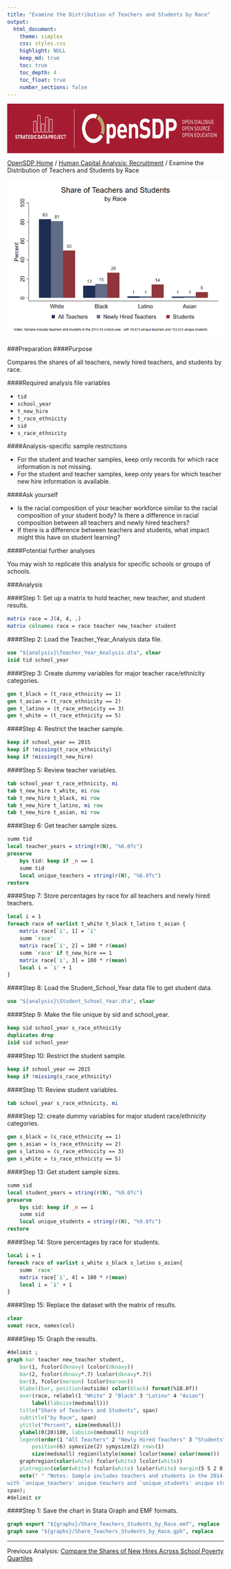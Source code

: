 ```yaml
---
title: "Examine the Distribution of Teachers and Students by Race"
output: 
  html_document:
    theme: simplex
    css: styles.css
    highlight: NULL
    keep_md: true
    toc: true
    toc_depth: 4
    toc_float: true
    number_sections: false
---
```







<div class="navbar navbar-default navbar-fixed-top" id="logo">
<div class="container">
<img src="OpenSDP-Banner_crimson.jpg" style="display: block; margin: 0 auto; height: 115px;">
</div>
</div>

[OpenSDP Home](http://opensdp.github.io) / [Human Capital Analysis: Recruitment](Human_Capital_Analysis_Recruitment.html) / Examine the Distribution of Teachers and Students by Race

![](Share_of_Teachers_and_Students_by_Race.png)

###Preparation
####Purpose

Compares the shares of all teachers, newly hired teachers, and students by race.

####Required analysis file variables

 - `tid`
 - `school_year`
 - `t_new_hire`
 - `t_race_ethnicity`
 - `sid`
 - `s_race_ethnicity`


####Analysis-specific sample restrictions

 - For the student and teacher samples, keep only records for which race information is not missing.
 - For the student and teacher samples, keep only years for which teacher new hire information is available.


####Ask yourself

 - Is the racial composition of your teacher workforce similar to the racial composition of your student body? Is there a difference in racial composition between all teachers and newly hired teachers?
 - If there is a difference between teachers and students, what impact might this have on student learning?


####Potential further analyses

You may wish to replicate this analysis for specific schools or groups of schools.


###Analysis


####Step 1: Set up a matrix to hold teacher, new teacher, and student results.


```stata
matrix race = J(4, 4, .)
matrix colnames race = race teacher new_teacher student
```


####Step 2: Load the Teacher_Year_Analysis data file.


```stata
use "${analysis}\Teacher_Year_Analysis.dta", clear
isid tid school_year
```


####Step 3: Create dummy variables for major teacher race/ethnicity categories.


```stata
gen t_black = (t_race_ethnicity == 1)
gen t_asian = (t_race_ethnicity == 2)
gen t_latino = (t_race_ethnicity == 3)
gen t_white = (t_race_ethnicity == 5)
```

####Step 4: Restrict the teacher sample.


```stata
keep if school_year == 2015
keep if !missing(t_race_ethnicity)
keep if !missing(t_new_hire)
```


####Step 5: Review teacher variables.


```stata
tab school_year t_race_ethnicity, mi
tab t_new_hire t_white, mi row
tab t_new_hire t_black, mi row
tab t_new_hire t_latino, mi row
tab t_new_hire t_asian, mi row
```


####Step 6: Get teacher sample sizes.


```stata
summ tid
local teacher_years = string(r(N), "%6.0fc")
preserve 
	bys tid: keep if _n == 1
	summ tid
	local unique_teachers = string(r(N), "%6.0fc")
restore
```


####Step 7: Store percentages by race for all teachers and newly hired teachers.


```stata
local i = 1
foreach race of varlist t_white t_black t_latino t_asian {
	matrix race[`i', 1] = `i'
	summ `race'
	matrix race[`i', 2] = 100 * r(mean)
	summ `race' if t_new_hire == 1
	matrix race[`i', 3] = 100 * r(mean)
	local i = `i' + 1
}
```


####Step 8: Load the Student_School_Year data file to get student data.


```stata
use "${analysis}\Student_School_Year.dta", clear
```


####Step 9: Make the file unique by sid and school_year.


```stata
keep sid school_year s_race_ethnicity
duplicates drop
isid sid school_year
```


####Step 10: Restrict the student sample.


```stata
keep if school_year == 2015
keep if !missing(s_race_ethnicity)
```


####Step 11: Review student variables.


```stata
tab school_year s_race_ethnicity, mi
```


####Step 12: create dummy variables for major student race/ethnicity categories.


```stata
gen s_black = (s_race_ethnicity == 1)
gen s_asian = (s_race_ethnicity == 2)
gen s_latino = (s_race_ethnicity == 3)
gen s_white = (s_race_ethnicity == 5)
```


####Step 13: Get student sample sizes.


```stata
summ sid
local student_years = string(r(N), "%9.0fc")
preserve
	bys sid: keep if _n == 1
	summ sid
	local unique_students = string(r(N), "%9.0fc")
restore
```


####Step 14: Store percentages by race for students.


```stata
local i = 1
foreach race of varlist s_white s_black s_latino s_asian{
	summ `race'
	matrix race[`i', 4] = 100 * r(mean)
	local i = `i' + 1
}
```


####Step 15: Replace the dataset with the matrix of results.


```stata
clear 
svmat race, names(col)
```


####Step 15: Graph the results.


```stata
#delimit ;
graph bar teacher new_teacher student, 
	bar(1, fcolor(dknavy) lcolor(dknavy)) 
	bar(2, fcolor(dknavy*.7) lcolor(dknavy*.7)) 
	bar(3, fcolor(maroon) lcolor(maroon))
	blabel(bar, position(outside) color(black) format(%10.0f))
	over(race, relabel(1 "White" 2 "Black" 3 "Latino" 4 "Asian") 
		label(labsize(medsmall)))
	title("Share of Teachers and Students", span)
	subtitle("by Race", span)
	ytitle("Percent", size(medsmall))
	ylabel(0(20)100, labsize(medsmall) nogrid)
	legend(order(1 "All Teachers" 2 "Newly Hired Teachers" 3 "Students")
		position(6) symxsize(2) symysize(2) rows(1)
		size(medsmall) region(lstyle(none) lcolor(none) color(none)))
	graphregion(color(white) fcolor(white) lcolor(white))
	plotregion(color(white) fcolor(white) lcolor(white) margin(5 5 2 0))
	note(" " "Notes: Sample includes teachers and students in the 2014-15 school year, 
with `unique_teachers' unique teachers and `unique_students' unique students.", size(vsmall) 
span);		
#delimit cr
```


####Step 1: Save the chart in Stata Graph and EMF formats.


```stata
graph export "${graphs}/Share_Teachers_Students_by_Race.emf", replace
graph save "${graphs}/Share_Teachers_Students_by_Race.gph", replace
```



---

Previous Analysis: [Compare the Shares of New Hires Across School Poverty Quartiles](Share_of_Teachers_Who_Are_New_Hires_by_School_Poverty_Level.html)
